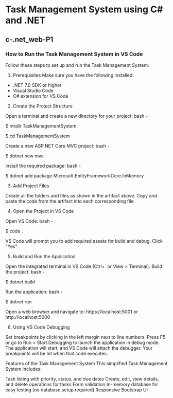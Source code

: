 # Task Management System using C# and .NET
## c-.net_web-P1

### How to Run the Task Management System in VS Code
Follow these steps to set up and run the Task Management System:
1. Prerequisites
Make sure you have the following installed:

- .NET 7.0 SDK or higher
- Visual Studio Code
- C# extension for VS Code

2. Create the Project Structure

Open a terminal and create a new directory for your project:
bash - 

$ mkdir TaskManagementSystem

$ cd TaskManagementSystem

Create a new ASP.NET Core MVC project:
bash -  

$ dotnet new mvc

Install the required package:
bash -  

$ dotnet add package Microsoft.EntityFrameworkCore.InMemory


3. Add Project Files

Create all the folders and files as shown in the artifact above.
Copy and paste the code from the artifact into each corresponding file.

4. Open the Project in VS Code

Open VS Code:
bash -

$ code .

VS Code will prompt you to add required assets for build and debug. Click "Yes".

5. Build and Run the Application

Open the integrated terminal in VS Code (Ctrl+` or View > Terminal).
Build the project:
bash -

$ dotnet build

Run the application:
bash -

$ dotnet run

Open a web browser and navigate to:
https://localhost:5001
or
http://localhost:5000


6. Using VS Code Debugging

Set breakpoints by clicking in the left margin next to line numbers.
Press F5 or go to Run > Start Debugging to launch the application in debug mode.
The application will start, and VS Code will attach the debugger. Your breakpoints will be hit when that code executes.

Features of the Task Management System
This simplified Task Management System includes:

Task listing with priority, status, and due dates
Create, edit, view details, and delete operations for tasks
Form validation
In-memory database for easy testing (no database setup required)
Responsive Bootstrap UI